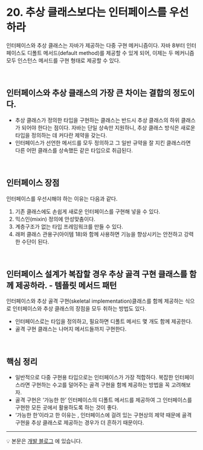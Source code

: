 # 20. 추상 클래스보다는 인터페이스를 우선하라
인터페이스와 추상 클래스는 자바가 제공하는 다중 구현 메커니즘이다. 자바 8부터 인터페이스도 디폴트 메서드(default method)를 제공할 수 있게 되어, 이제는 두 메커니즘 모두 인스턴스 메서드를 구현 형태로 제공할 수 있다.

<br>

## 인터페이스와 추상 클래스의 가장 큰 차이는 결합의 정도이다.
- 추상 클래스가 정의한 타입을 구현하는 클래스는 반드시 추상 클래스의 하위 클래스가 되어야 한다는 점이다. 자바는 단일 상속만 지원하니, 추상 클래스 방식은 새로운 타입을 정의하는 데 커다란 제약을 갖는다.
- 인터페이스가 선언한 메서드를 모두 정의하고 그 일반 규약을 잘 지킨 클래스라면 다른 어떤 클래스를 상속했든 같은 타입으로 취급된다.

<br>

## 인터페이스 장점
인터페이스를 우선시해야 하는 이유는 다음과 같다.
1. 기존 클래스에도 손쉽게 새로운 인터페이스를 구현해 넣을 수 있다.
2. 믹스인(mixin) 정의에 안성맞춤이다.
3. 계층구조가 없는 타입 프레임워크를 만들 수 있다.
4. 래퍼 클래스 관용구(아이템 18)와 함께 사용하면 기능을 향상시키는 안전하고 강력한 수단이 된다.

<br>

## 인터페이스 설계가 복잡할 경우 추상 골격 구현 클래스를 함께 제공하라. - 템플릿 메서드 패턴
인터페이스와 추상 골격 구현(skeletal implementation)클래스를 함께 제공하는 식으로 인터페이스와 추상 클래스의 장점을 모두 취하는 방법도 있다. 
- 인터페이스로는 타입을 정의하고, 필요하면 디폴트 메서드 몇 개도 함께 제공한다.
- 골격 구현 클래스는 나머지 메서드들까지 구현한다.

<br>

## 핵심 정리
- 일반적으로 다중 구현용 타입으로는 인터페이스가 가장 적합하다. 복잡한 인터페이스라면 구현하는 수고를 덜어주는 골격 구현을 함께 제공하는 방법을 꼭 고려해보자.
- 골격 구현은 ‘가능한 한’ 인터페이스의 디폴트 메서드를 제공하여 그 인터페이스를 구현한 모든 곳에서 활용하도록 하는 것이 좋다.
- ‘가능한 한’이라고 한 이유는 , 인터페이스에 걸려 있는 구현상의 제약 때문에 골격 구현을 추상 클래스로 제공하는 경우가 더 흔하기 때문이다.

--- 

💡 본문은 [개발 블로그](https://loosie.tistory.com/654) 에 있습니다.